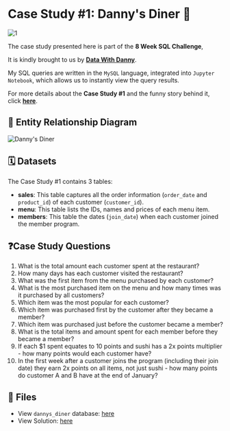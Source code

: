 # Case Study #1: Danny's Diner 🍥 
![1](https://github.com/chanronnie/8WeekSQLChallenge/assets/121308347/3ebb1080-b8d3-4381-850d-4a003cc9476d)

The case study presented here is part of the **8 Week SQL Challenge**, 

It is kindly brought to us by [**Data With Danny**](https://8weeksqlchallenge.com).

My SQL queries are written in the `MySQL` language, integrated into `Jupyter Notebook`, which allows us to instantly view the query results.


For more details about the **Case Study #1** and the funny story behind it, click [**here**](https://8weeksqlchallenge.com/case-study-1/).


## 🔗 Entity Relationship Diagram
![Danny's Diner](https://github.com/chanronnie/8WeekSQLChallenge/assets/121308347/d71bffd1-6513-456c-9686-d95dbf1eeaaf)

## 🗓️ Datasets
The Case Study #1 contains 3 tables:
- **sales**: This table captures all the order information (`order_date` and `product_id`) of each customer (`customer_id`).
- **menu**: This table lists the IDs, names and prices of each menu item.
- **members**: This table the dates (`join_date`) when each customer joined the member program.

## ❓Case Study Questions 
1. What is the total amount each customer spent at the restaurant?
2. How many days has each customer visited the restaurant?
3. What was the first item from the menu purchased by each customer?
4. What is the most purchased item on the menu and how many times was it purchased by all customers?
5. Which item was the most popular for each customer?
6. Which item was purchased first by the customer after they became a member?
7. Which item was purchased just before the customer became a member?
8. What is the total items and amount spent for each member before they became a member?
9. If each $1 spent equates to 10 points and sushi has a 2x points multiplier - how many points would each customer have?
10. In the first week after a customer joins the program (including their join date) they earn 2x points on all items, not just sushi - how many points do customer A and B have at the end of January?


## 📁 Files
- View `dannys_diner` database: [here](https://github.com/chanronnie/8WeekSQLChallenge/blob/main/CaseStudy%231_Danny's%20Diner/CaseStudy1_DannysDiner_DDL.sql)
- View Solution: [here](https://github.com/chanronnie/8WeekSQLChallenge/blob/main/CaseStudy%231_Danny's%20Diner/CaseStudy1_DannysDiner_queries.ipynb)

